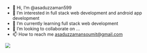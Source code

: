 - 👋 Hi, I’m @asaduzzaman599
- 👀 I’m interested in full stack web development and android app development
- 🌱 I’m currently learning  full stack web development
- 💞️ I’m looking to collaborate on ...
- 📫 How to reach me asaduzzamansoumit@gmail.com


<img src="https://github-readme-stats.vercel.app/api?username=asaduzzaman599&&show_icons=true&title_color=0080ff&icon_color0080ff&text_color=151515&bg_color=e6ffff">
<!---
asaduzzaman599/asaduzzaman599 is a ✨ special ✨ repository because its `README.md` (this file) appears on your GitHub profile.
You can click the Preview link to take a look at your changes.
--->
